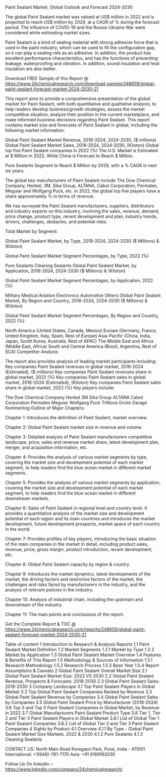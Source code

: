 Paint Sealant Market, Global Outlook and Forecast 2024-2030

The global Paint Sealant market was valued at US$ million in 2022 and is projected to reach US$ million by 2029, at a CAGR of % during the forecast period. The influence of COVID-19 and the Russia-Ukraine War were considered while estimating market sizes.

Paint Sealant is a kind of sealing material with strong adhesive force that is used in the paint industry, which can be used to fill the configuration gap, so it can play a sealing role as an adhesive. In addition, the product has excellent performance characteristics, and has the functions of preventing leakage, waterproofing and vibration. In addition, sound insulation and heat insulation are also better.

Download FREE Sample of this Report @ https://www.24chemicalresearch.com/download-sample/248659/global-paint-sealant-forecast-market-2024-2030-21

This report aims to provide a comprehensive presentation of the global market for Paint Sealant, with both quantitative and qualitative analysis, to help readers develop business/growth strategies, assess the market competitive situation, analyze their position in the current marketplace, and make informed business decisions regarding Paint Sealant. This report contains market size and forecasts of Paint Sealant in global, including the following market information:

Global Paint Sealant Market Revenue, 2018-2024, 2024-2030, ($ millions)
Global Paint Sealant Market Sales, 2018-2024, 2024-2030, (Kiloton)
Global top five Paint Sealant companies in 2022 (%)
The U.S. Market is Estimated at $ Million in 2022, While China is Forecast to Reach $ Million.

Pure Sealants Segment to Reach $ Million by 2029, with a % CAGR in next six years.

The global key manufacturers of Paint Sealant include The Dow Chemical Company, Henkel, 3M, Sika Group, ALTANA, Cabot Corporation, Permatex, Meguiar and Wolfgang Puck, etc. in 2022, the global top five players have a share approximately % in terms of revenue.

We has surveyed the Paint Sealant manufacturers, suppliers, distributors and industry experts on this industry, involving the sales, revenue, demand, price change, product type, recent development and plan, industry trends, drivers, challenges, obstacles, and potential risks.

Total Market by Segment:

Global Paint Sealant Market, by Type, 2018-2024, 2024-2030 ($ Millions) & (Kiloton)

Global Paint Sealant Market Segment Percentages, by Type, 2022 (%)

Pure Sealants
Cleaning Sealants
Global Paint Sealant Market, by Application, 2018-2024, 2024-2030 ($ Millions) & (Kiloton)

Global Paint Sealant Market Segment Percentages, by Application, 2022 (%)

Military
Medical
Aviation
Electronics
Automotive
Others
Global Paint Sealant Market, By Region and Country, 2018-2024, 2024-2030 ($ Millions) & (Kiloton)

Global Paint Sealant Market Segment Percentages, By Region and Country, 2022 (%)

North America (United States, Canada, Mexico)
Europe (Germany, France, United Kingdom, Italy, Spain, Rest of Europe)
Asia-Pacific (China, India, Japan, South Korea, Australia, Rest of APAC)
The Middle East and Africa (Middle East, Africa)
South and Central America (Brazil, Argentina, Rest of SCA)
Competitor Analysis

The report also provides analysis of leading market participants including:
Key companies Paint Sealant revenues in global market, 2018-2024 (Estimated), ($ millions)
Key companies Paint Sealant revenues share in global market, 2022 (%)
Key companies Paint Sealant sales in global market, 2018-2024 (Estimated), (Kiloton)
Key companies Paint Sealant sales share in global market, 2022 (%)
Key players include:

The Dow Chemical Company
Henkel
3M
Sika Group
ALTANA
Cabot Corporation
Permatex
Meguiar
Wolfgang Puck
TriNova
Griots Garage
Kommerling
Outline of Major Chapters:

Chapter 1: Introduces the definition of Paint Sealant, market overview.

Chapter 2: Global Paint Sealant market size in revenue and volume.

Chapter 3: Detailed analysis of Paint Sealant manufacturers competitive landscape, price, sales and revenue market share, latest development plan, merger, and acquisition information, etc.

Chapter 4: Provides the analysis of various market segments by type, covering the market size and development potential of each market segment, to help readers find the blue ocean market in different market segments.

Chapter 5: Provides the analysis of various market segments by application, covering the market size and development potential of each market segment, to help readers find the blue ocean market in different downstream markets.

Chapter 6: Sales of Paint Sealant in regional level and country level. It provides a quantitative analysis of the market size and development potential of each region and its main countries and introduces the market development, future development prospects, market space of each country in the world.

Chapter 7: Provides profiles of key players, introducing the basic situation of the main companies in the market in detail, including product sales, revenue, price, gross margin, product introduction, recent development, etc.

Chapter 8: Global Paint Sealant capacity by region & country.

Chapter 9: Introduces the market dynamics, latest developments of the market, the driving factors and restrictive factors of the market, the challenges and risks faced by manufacturers in the industry, and the analysis of relevant policies in the industry.

Chapter 10: Analysis of industrial chain, including the upstream and downstream of the industry.

Chapter 11: The main points and conclusions of the report.

Get the Complete Report & TOC @ https://www.24chemicalresearch.com/reports/248659/global-paint-sealant-forecast-market-2024-2030-21

Table of content
1 Introduction to Research & Analysis Reports
1.1 Paint Sealant Market Definition
1.2 Market Segments
1.2.1 Market by Type
1.2.2 Market by Application
1.3 Global Paint Sealant Market Overview
1.4 Features & Benefits of This Report
1.5 Methodology & Sources of Information
1.5.1 Research Methodology
1.5.2 Research Process
1.5.3 Base Year
1.5.4 Report Assumptions & Caveats
2 Global Paint Sealant Overall Market Size
2.1 Global Paint Sealant Market Size: 2022 VS 2030
2.2 Global Paint Sealant Revenue, Prospects & Forecasts: 2018-2030
2.3 Global Paint Sealant Sales: 2018-2030
3 Company Landscape
3.1 Top Paint Sealant Players in Global Market
3.2 Top Global Paint Sealant Companies Ranked by Revenue
3.3 Global Paint Sealant Revenue by Companies
3.4 Global Paint Sealant Sales by Companies
3.5 Global Paint Sealant Price by Manufacturer (2018-2024)
3.6 Top 3 and Top 5 Paint Sealant Companies in Global Market, by Revenue in 2022
3.7 Global Manufacturers Paint Sealant Product Type
3.8 Tier 1, Tier 2 and Tier 3 Paint Sealant Players in Global Market
3.8.1 List of Global Tier 1 Paint Sealant Companies
3.8.2 List of Global Tier 2 and Tier 3 Paint Sealant Companies
4 Sights by Product
4.1 Overview
4.1.1 By Type - Global Paint Sealant Market Size Markets, 2022 & 2030
4.1.2 Pure Sealants
4.1.3 Cleaning Sealants

CONTACT US:
North Main Road Koregaon Park, Pune, India - 411001.
International: +1(646)-781-7170
Asia: +91 9169162030

Follow Us On linkedin :- https://www.linkedin.com/company/24chemicalresearch/
